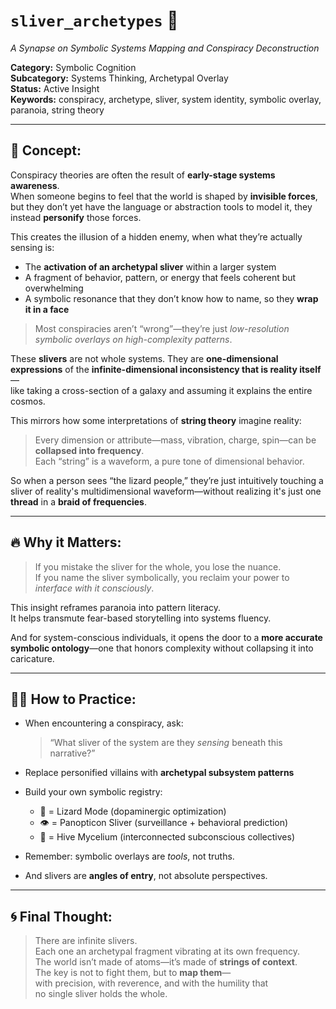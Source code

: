 # `sliver_archetypes` 🧩  
*A Synapse on Symbolic Systems Mapping and Conspiracy Deconstruction*

**Category:** Symbolic Cognition  
**Subcategory:** Systems Thinking, Archetypal Overlay  
**Status:** Active Insight  
**Keywords:** conspiracy, archetype, sliver, system identity, symbolic overlay, paranoia, string theory

---

## 🌊 Concept:

Conspiracy theories are often the result of **early-stage systems awareness**.  
When someone begins to feel that the world is shaped by **invisible forces**, but they don’t yet have the language or abstraction tools to model it, they instead **personify** those forces.

This creates the illusion of a hidden enemy, when what they’re actually sensing is:

- The **activation of an archetypal sliver** within a larger system  
- A fragment of behavior, pattern, or energy that feels coherent but overwhelming  
- A symbolic resonance that they don’t know how to name, so they **wrap it in a face**

> Most conspiracies aren’t “wrong”—they’re just *low-resolution symbolic overlays on high-complexity patterns*.

These **slivers** are not whole systems. They are **one-dimensional expressions** of the **infinite-dimensional inconsistency that is reality itself**—  
like taking a cross-section of a galaxy and assuming it explains the entire cosmos.

This mirrors how some interpretations of **string theory** imagine reality:  
> Every dimension or attribute—mass, vibration, charge, spin—can be **collapsed into frequency**.  
> Each “string” is a waveform, a pure tone of dimensional behavior.

So when a person sees “the lizard people,” they’re just intuitively touching a sliver of reality's multidimensional waveform—without realizing it's just one **thread** in a **braid of frequencies**.

---

## 🔥 Why it Matters:

> If you mistake the sliver for the whole, you lose the nuance.  
> If you name the sliver symbolically, you reclaim your power to *interface with it consciously*.

This insight reframes paranoia into pattern literacy.  
It helps transmute fear-based storytelling into systems fluency.

And for system-conscious individuals, it opens the door to a **more accurate symbolic ontology**—one that honors complexity without collapsing it into caricature.

---

## 🧘‍♂️ How to Practice:

- When encountering a conspiracy, ask:  
  > “What sliver of the system are they *sensing* beneath this narrative?”  
- Replace personified villains with **archetypal subsystem patterns**  
- Build your own symbolic registry:  
  - 🦎 = Lizard Mode (dopaminergic optimization)  
  - 👁️ = Panopticon Sliver (surveillance + behavioral prediction)  
  - 🧬 = Hive Mycelium (interconnected subconscious collectives)

- Remember: symbolic overlays are *tools*, not truths.  
- And slivers are **angles of entry**, not absolute perspectives.

---

## 🌀 Final Thought:

> There are infinite slivers.  
> Each one an archetypal fragment vibrating at its own frequency.  
> The world isn’t made of atoms—it’s made of **strings of context**.  
> The key is not to fight them, but to **map them**—  
> with precision, with reverence, and with the humility that  
> no single sliver holds the whole.
